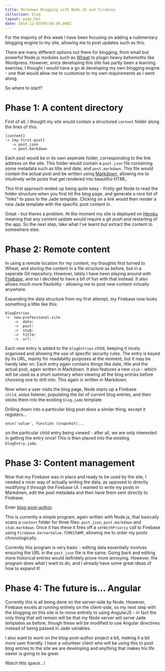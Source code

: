 ```yaml
---
title: Markdown Blogging with Node.JS and Firebase
collection: blog
layout: page.hbs
date: 2014-12-03T00:00:00.000Z
---
```


For the majority of this week I have been focusing on adding a rudimentary blogging engine to my site, allowing me to post updates such as this.

There are many different options out there for blogging, from small but powerful Node.js modules such as [Wheat](https://github.com/creationix/wheat) to plugin heavy behemoths like Wordpress. However, since developing this site has partly been a learning exercise, I thought I would have a go at developing my own blogging engine - one that would allow me to customise to my own requirements as I went along.

So where to start?

# Phase 1: A content directory
First of all, I thought my site would contain a structured `content` folder along the lines of this:

```
[content]
-> [my-first-post]
   -> post.json
   -> post.markdown
```

Each post would be in its own seperate folder, corresponding to the link address on the site. This folder would contain a `post.json` file containing some metadata such as title and date, and `post.markdown`. This file would contain the actual post and be written using [Markdown](http://daringfireball.net/projects/markdown/), allowing me to intuitively write posts that get rendered into beautiful HTML.

This first approach ended up being quite easy - firstly get Node to read the folder structure when you first hit the blog page, and generate a nice list of "links" to pass to the Jade template. Clicking on a link would then render a new Jade template with the specific post content in.

Great - but theres a problem. At the moment my site is deployed on [Heroku](https://www.heroku.com/) meaning that any content update would require a git push and restarting of the app. So the next step, take what I've learnt but extract the content to somewhere else.

# Phase 2: Remote content
In using a remote location for my content, my thoughts first turned to Wheat, and storing the content in a file structure as before, but in a seperate Git repository. However, lately I have been playing around with [Firebase](https://www.firebase.com), and so I decided to have a bit of fun with that instead. It also allows much more flexibility - allowing me to post new content virtually anywhere.

Expanding the data structure from my first attempt, my Firebase now looks something a little like this:

```
blogEntries
->  new-professional-site
    ->  date:
    ->  post:
    ->  stub:
    ->  title:
    ->  url:
```

Each new entry is added to the `blogEntries` child, keeping it nicely organised and allowing the use of specific security rules. The entry is keyed by its URL, mainly for readability purposes at the moment, but it may be handy later on. Each entry again contains things like date, title and the actual post, again written in Markdown. It also features a new `stub` - which will be used as a short summary when viewing all the blog entries before choosing one to drill into. This again is written in Markdown.

Now when a user visits the blog page, Node starts up a Firebase `child_added` listener, populating the list of current blog entries, and then sticks them into the existing `blog.jade` template

Drilling down into a particular blog post does a similar thing, except it registers...

```
once('value', function (snapshot)...
```

on the particular child entry being viewed - after all, we are only interested in getting the entry once! This is then placed into the existing `blogEntry.jade`.

# Phase 3: Content management
Now that my Firebase was in place and ready to be used by the site, I needed a nicer way of actually writing the data, as opposed to directly modifying it through the Firebase UI. I wanted to write my posts in Markdown, edit the post metadata and then have them sent directly to Firebase.

Enter [blog-post-author](https://github.com/MasterOfPoppets/blog-post-author).

This is currently a simple program, again written with Node.js, that basically scans a `content` folder for three files: `post.json`, `post.markdown` and `stub.markdown`. Once it has these it fires off a `setWithPrioriy` call to Firebase using `Firebase.ServerValue.TIMESTAMP`, allowing me to order my posts chronologically.

Currently this program is very basic - editing data essentially involves ensuring the URL in the `post.json` file is the same. Going back and editing more historical entries would definitely prove more annoying. However, the program does what I want to do, and I already have some great ideas of how to expand it!

# Phase 4: The future is... Angular
Currently this is all being done on the server-side by Node. However, Firebase excels at running entirely on the client-side, so my next step with the blogging on this site is to move entirely to using AngularJS - in fact the only thing that will remain will be that my Node server will serve Jade templates as before, though these will be modified to use Angular directives instead of being passed in Jade variables.

I also want to work on the blog-post-author project a bit, making it a bit more user friendly. I have a volunteer client who will be using this to post blog entries to the site we are developing and anything that makes his life easier is going to be great.

Watch this space...!
